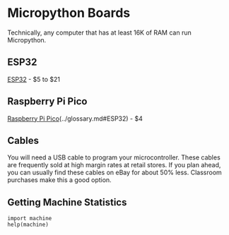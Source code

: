 # Micropython Boards

Technically, any computer that has at least 16K of RAM can run Micropython.

## ESP32
[ESP32](glossary.md#ESP32) - $5 to $21

## Raspberry Pi Pico
[Raspberry Pi Pico]()(../glossary.md#ESP32) - $4

## Cables
You will need a USB cable to program your microcontroller.  These cables are frequently sold at high margin rates at retail stores.  If you plan ahead, you can usually find these cables on eBay for about 50% less.  Classroom purchases make this a good option.


## Getting Machine Statistics

```
import machine
help(machine)
```
